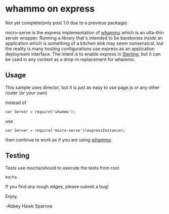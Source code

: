 whammo on express
=================
Not yet complete(only post 1.0 due to a previous package)

micro-serve is the express implementation of [whammo](https://www.npmjs.com/package/whammo) which is an ulta-thin server wrapper. Running a library that's intended to be barebones *inside* an application which is something of a kitchen sink may seem nonsensical, but the reality is many hosting configurations use express as an application deployment interface. The intent is to enable express in [Sterling](https://www.npmjs.com/package/sterling), but it can be used in any context as a drop-in replacement for whammo.

Usage
-----

This sample uses director, but it is just as easy to use page.js or any other router (or your own)

Instead of

	var Server = require('whammo');
	
use

	var Server = require('micro-serve')(expressInstance);
	
then continue to work as if you are using [whammo](https://www.npmjs.com/package/whammo).

Testing
-------
Tests use mocha/should to execute the tests from root

    mocha

If you find any rough edges, please submit a bug!

Enjoy,

-Abbey Hawk Sparrow